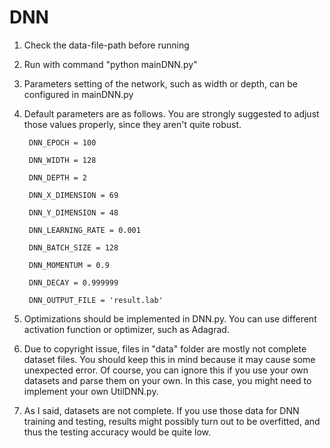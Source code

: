 # DNN

1. Check the data-file-path before running

2. Run with command "python mainDNN.py"

3. Parameters setting of the network, such as width or depth, can be configured in mainDNN.py

4. Default parameters are as follows. You are strongly suggested to adjust those values properly, since they aren't quite robust.
        
        DNN_EPOCH = 100

        DNN_WIDTH = 128
        
        DNN_DEPTH = 2
        
        DNN_X_DIMENSION = 69
        
        DNN_Y_DIMENSION = 48
        
        DNN_LEARNING_RATE = 0.001
        
        DNN_BATCH_SIZE = 128
        
        DNN_MOMENTUM = 0.9
        
        DNN_DECAY = 0.999999
        
        DNN_OUTPUT_FILE = 'result.lab'

5. Optimizations should be implemented in DNN.py. You can use different activation function or optimizer, such as Adagrad.

6. Due to copyright issue, files in "data" folder are mostly not complete dataset files. You should keep this in mind because it may cause some unexpected error. Of course, you can ignore this if you use your own datasets and parse them on your own. In this case, you might need to implement your own UtilDNN.py.

7. As I said, datasets are not complete. If you use those data for DNN training and testing, results might possibly turn out to be overfitted, and thus the testing accuracy would be quite low.
